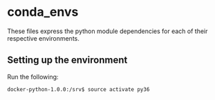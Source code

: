 # conda_envs

These files express the python module dependencies for each of their respective
environments.

## Setting up the environment

Run the following:

```shell
docker-python-1.0.0:/srv$ source activate py36
```
